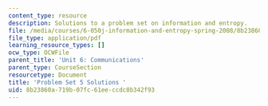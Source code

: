 ```yaml
---
content_type: resource
description: Solutions to a problem set on information and entropy.
file: /media/courses/6-050j-information-and-entropy-spring-2008/8b23860a719b07fc61eeccdc8b342f93_MIT6_050JS08_ps_05_sol.pdf
file_type: application/pdf
learning_resource_types: []
ocw_type: OCWFile
parent_title: 'Unit 6: Communications'
parent_type: CourseSection
resourcetype: Document
title: 'Problem Set 5 Solutions '
uid: 8b23860a-719b-07fc-61ee-ccdc8b342f93
---
```

